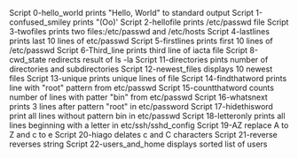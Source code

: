 Script 0-hello_world prints "Hello, World" to standard output
Script 1-confused_smiley prints "(Oo)'
Script 2-hellofile prints /etc/passwd file
Script 3-twofiles prints two files:/etc/passwd and /etc/hosts
Script 4-lastlines prints last 10 lines of etc/passwd
Script 5-firstlines prints first 10 lines of /etc/passwd
Script 6-Third_line prints third line of iacta file
Script 8-cwd_state redirects result of ls -la
Script 11-directories pints number of directories and subdirectories 
Script 12-newest_files displays 10 newest files
Script 13-unique prints unique lines of file
Script 14-findthatword prints line with "root" pattern from etc/passwd
Script 15-countthatword counts number of lines with patter "bin" from etc/passwd
Script 16-whatsnext prints 3 lines after pattern "root" in etc/password
Script 17-hidethisword print all lines without pattern bin in etc/passwd
Script 18-letteronly prints all lines beginning with a letter in etc/ssh/sshd_config
Script 19-AZ replace A to Z and c to e
Script 20-hiago delates c and C characters
Script 21-reverse reverses string
Script 22-users_and_home displays sorted list of users
